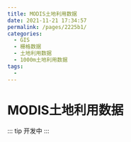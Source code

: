 ```yaml
---
title: MODIS土地利用数据
date: 2021-11-21 17:34:57
permalink: /pages/2225b1/
categories:
  - GIS
  - 栅格数据
  - 土地利用数据
  - 1000m土地利用数据
tags:
  - 
---
```

# MODIS土地利用数据

::: tip
开发中
:::

